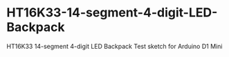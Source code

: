# HT16K33-14-segment-4-digit-LED-Backpack
HT16K33 14-segment 4-digit LED Backpack Test sketch for Arduino D1 Mini
